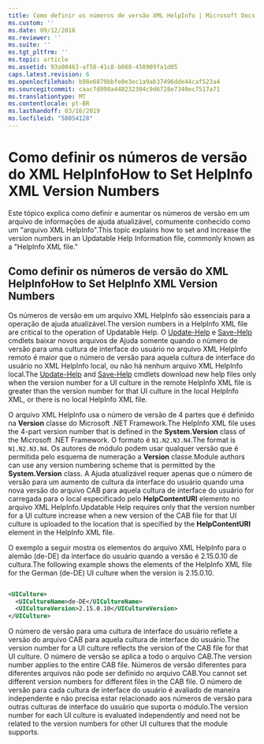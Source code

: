 ```yaml
---
title: Como definir os números de versão XML HelpInfo | Microsoft Docs
ms.custom: ''
ms.date: 09/12/2016
ms.reviewer: ''
ms.suite: ''
ms.tgt_pltfrm: ''
ms.topic: article
ms.assetid: 93a00463-af58-41c8-b088-450909fa1d05
caps.latest.revision: 6
ms.openlocfilehash: b98e6879bbfe0e3ec1a9ab37496dde44caf523a4
ms.sourcegitcommit: caac7d098a448232304c9d6728e7340ec7517a71
ms.translationtype: MT
ms.contentlocale: pt-BR
ms.lasthandoff: 03/16/2019
ms.locfileid: "58054128"
---
```

# <a name="how-to-set-helpinfo-xml-version-numbers"></a><span data-ttu-id="716b1-102">Como definir os números de versão do XML HelpInfo</span><span class="sxs-lookup"><span data-stu-id="716b1-102">How to Set HelpInfo XML Version Numbers</span></span>

<span data-ttu-id="716b1-103">Este tópico explica como definir e aumentar os números de versão em um arquivo de informações de ajuda atualizável, comumente conhecido como um "arquivo XML HelpInfo".</span><span class="sxs-lookup"><span data-stu-id="716b1-103">This topic explains how to set and increase the version numbers in an Updatable Help Information file, commonly known as a "HelpInfo XML file."</span></span>

## <a name="how-to-set-helpinfo-xml-version-numbers"></a><span data-ttu-id="716b1-104">Como definir os números de versão do XML HelpInfo</span><span class="sxs-lookup"><span data-stu-id="716b1-104">How to Set HelpInfo XML Version Numbers</span></span>

<span data-ttu-id="716b1-105">Os números de versão em um arquivo XML HelpInfo são essenciais para a operação de ajuda atualizável.</span><span class="sxs-lookup"><span data-stu-id="716b1-105">The version numbers in a HelpInfo XML file are critical to the operation of Updatable Help.</span></span>
<span data-ttu-id="716b1-106">O [Update-Help](/powershell/module/Microsoft.PowerShell.Core/Update-Help) e [Save-Help](/powershell/module/Microsoft.PowerShell.Core/Save-Help) cmdlets baixar novos arquivos de Ajuda somente quando o número de versão para uma cultura de interface do usuário no arquivo XML HelpInfo remoto é maior que o número de versão para aquela cultura de interface do usuário no XML HelpInfo local, ou não há nenhum arquivo XML HelpInfo local.</span><span class="sxs-lookup"><span data-stu-id="716b1-106">The [Update-Help](/powershell/module/Microsoft.PowerShell.Core/Update-Help) and [Save-Help](/powershell/module/Microsoft.PowerShell.Core/Save-Help) cmdlets download new help files only when the version number for a UI culture in the remote HelpInfo XML file is greater than the version number for that UI culture in the local HelpInfo XML, or there is no local HelpInfo XML file.</span></span>

<span data-ttu-id="716b1-107">O arquivo XML HelpInfo usa o número de versão de 4 partes que é definido na **Version** classe do Microsoft .NET Framework.</span><span class="sxs-lookup"><span data-stu-id="716b1-107">The HelpInfo XML file uses the 4-part version number that is defined in the **System.Version** class of the Microsoft .NET Framework.</span></span> <span data-ttu-id="716b1-108">O formato é `N1.N2.N3.N4`.</span><span class="sxs-lookup"><span data-stu-id="716b1-108">The format is `N1.N2.N3.N4`.</span></span> <span data-ttu-id="716b1-109">Os autores de módulo podem usar qualquer versão que é permitida pelo esquema de numeração a **Version** classe.</span><span class="sxs-lookup"><span data-stu-id="716b1-109">Module authors can use any version numbering scheme that is permitted by the **System.Version** class.</span></span> <span data-ttu-id="716b1-110">A Ajuda atualizável requer apenas que o número de versão para um aumento de cultura da interface do usuário quando uma nova versão do arquivo CAB para aquela cultura de interface do usuário for carregada para o local especificado pelo **HelpContentURI** elemento no arquivo XML HelpInfo.</span><span class="sxs-lookup"><span data-stu-id="716b1-110">Updatable Help requires only that the version number for a UI culture increase when a new version of the CAB file for that UI culture is uploaded to the location that is specified by the **HelpContentURI** element in the HelpInfo XML file.</span></span>

<span data-ttu-id="716b1-111">O exemplo a seguir mostra os elementos do arquivo XML HelpInfo para o alemão (de-DE) da interface do usuário quando a versão é 2.15.0.10 de cultura.</span><span class="sxs-lookup"><span data-stu-id="716b1-111">The following example shows the elements of the HelpInfo XML file for the German (de-DE) UI culture when the version is 2.15.0.10.</span></span>

```xml

<UICulture>
  <UICultureName>de-DE</UICultureName>
  <UICultureVersion>2.15.0.10</UICultureVersion>
</UICulture>
```

<span data-ttu-id="716b1-112">O número de versão para uma cultura de interface do usuário reflete a versão do arquivo CAB para aquela cultura de interface do usuário.</span><span class="sxs-lookup"><span data-stu-id="716b1-112">The version number for a UI culture reflects the version of the CAB file for that UI culture.</span></span> <span data-ttu-id="716b1-113">O número de versão se aplica a todo o arquivo CAB.</span><span class="sxs-lookup"><span data-stu-id="716b1-113">The version number applies to the entire CAB file.</span></span> <span data-ttu-id="716b1-114">Números de versão diferentes para diferentes arquivos não pode ser definido no arquivo CAB.</span><span class="sxs-lookup"><span data-stu-id="716b1-114">You cannot set different version numbers for different files in the CAB file.</span></span> <span data-ttu-id="716b1-115">O número de versão para cada cultura de interface do usuário é avaliado de maneira independente e não precisa estar relacionado aos números de versão para outras culturas de interface do usuário que suporta o módulo.</span><span class="sxs-lookup"><span data-stu-id="716b1-115">The version number for each UI culture is evaluated independently and need not be related to the version numbers for other UI cultures that the module supports.</span></span>